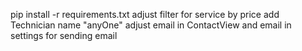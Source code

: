 pip install -r requirements.txt
adjust filter for service by price
add Technician name "anyOne"
adjust email in ContactView and email in settings for sending email